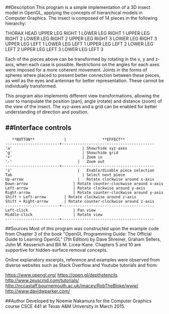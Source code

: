 ##Description
This program is a simple implementation of a 3D insect model in OpenGL, applying the concepts of hierarchical models in Computer Graphics. The insect is composed of 14 pieces in the following hierarchy:

THORAX
	HEAD
	UPPER LEG RIGHT 1
		LOWER LEG RIGHT 1
	UPPER LEG RIGHT 2
		LOWER LEG RIGHT 2
	UPPER LEG RIGHT 3
		LOWER LEG RIGHT 3
	UPPER LEG LEFT 1
		LOWER LEG LEFT 1
	UPPER LEG LEFT 2
		LOWER LEG LEFT 2
	UPPER LEG LEFT 3
		LOWER LEG LEFT 3

Each of the pieces above can be transformed by rotating in the x, y and z-axis, when each case is possible. Restrictions on the angles for each axes were imposed for a more coherent movement. Joints in the forms of spheres where placed to present better connection between these pieces, as well as the eyes and antennae for better representation. These cannot be individually transformed.

This program also implements different view transformations, allowing the user to manipulate the position (pan), angle (rotate) and distance (zoom) of the view of the insect. The xyz-axes and a grid can be enabled for better understanding of direction and position.

##Interface controls
  ------------------------------------------------------------------
  	   **BUTTON**		      |		           **EFFECT**
	------------------------+-----------------------------------------
	'a'						          |	Show/hide xyz-axes
	'g'						          |	Show/hide grid
	'+'						          |	Zoom in 
	'-'					  	        |	Zoom out
	------------------------+-----------------------------------------
	's'					  	        |	Enable/disable piece selection
	Tab					         	  |	Select next piece
	Up-arrow				        |	Rotate clockwise around x-axis
	Down-arrow				      |	Rotate counter-clockwise around x-axis
	Left-arrow				      |	Rotate clockwise around y-axis
	Right-arrow				      |	Rotate counter-clockwise around y-axis
	Shift + Left-arrow		  |	Rotate clockwise around z-axis
	Shift + Right-arrow		  |	Rotate counter-clockwise around z-axis
	------------------------+-----------------------------------------
	Left-click				      |	Pan view
	Middle-click			      |	Rotate view
	------------------------+-----------------------------------------

##Sources
Most of this program was constructed upon the example code from Chapter 3 of the book "OpenGL Programming Guide: The Official Guide to Learning OpenGL" (7th Edition) by Dave Shreiner, Graham Sellers, John M. Kessenich and Bill M. Licea-Kane. Chapters 5 and 10 are supportive for hidden-surface removal concepts.

Online explanatory excerpts, reference and examples were observed from diverse websites such as Stack Overflow and Youtube tutorials and from:

https://www.opengl.org/
https://open.gl/depthstencils
http://www.zeuscmd.com/tutorials/
http://nccastaff.bournemouth.ac.uk/jmacey/RobTheBloke/www/
http://www.davidwparker.com/

##Author
Developed by Noemie Nakamura for the Computer Graphics course CSCE 441 at Texas A&M University in March 2015.

